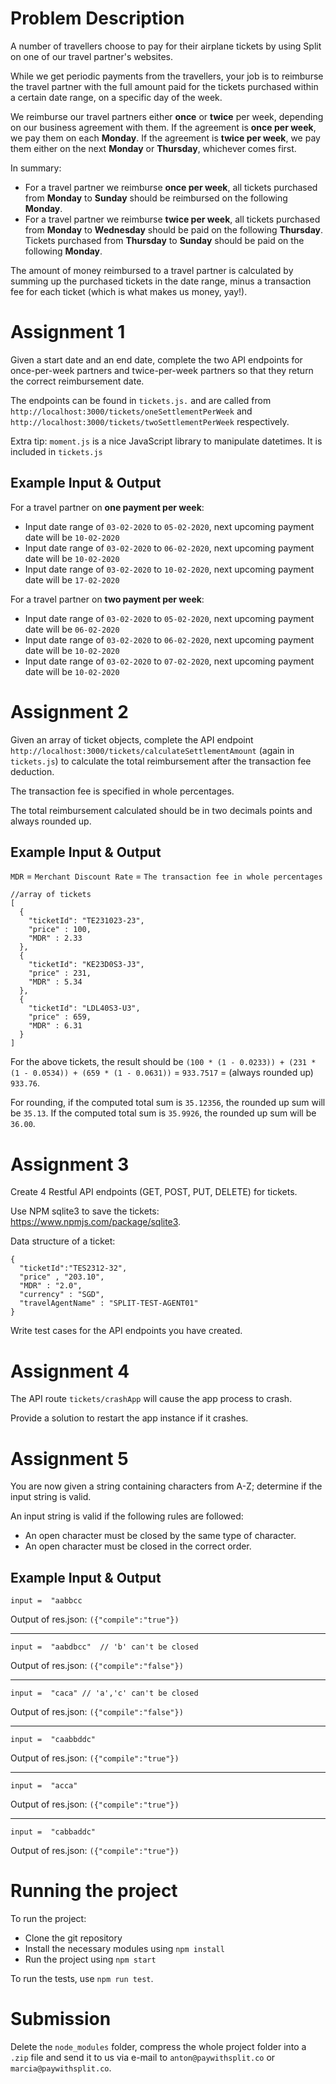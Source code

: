 # Problem Description

A number of travellers choose to pay for their airplane tickets by using Split on one of our travel partner's websites.

While we get periodic payments from the travellers, your job is to reimburse the travel partner with the full amount paid for the tickets purchased within a certain date range, on a specific day of the week.

We reimburse our travel partners either **once** or **twice** per week, depending on our business agreement with them. If the agreement is **once per week**, we pay them on each **Monday**. If the agreement is **twice per week**, we pay them either on the next **Monday** or **Thursday**, whichever comes first.

In summary:
  * For a travel partner we reimburse **once per week**, all tickets purchased from **Monday** to **Sunday** should be reimbursed on the following **Monday**.
  * For a travel partner we reimburse **twice per week**, all tickets purchased from **Monday** to **Wednesday** should be paid on the following **Thursday**. Tickets purchased from **Thursday** to **Sunday** should be paid on the following **Monday**.

The amount of money reimbursed to a travel partner is calculated by summing up the purchased tickets in the date range, minus a transaction fee for each ticket (which is what makes us money, yay!).

# Assignment 1
Given a start date and an end date, complete the two API endpoints for once-per-week partners and twice-per-week partners so that they return the correct reimbursement date. 

The endpoints can be found in `tickets.js.` and are called from `http://localhost:3000/tickets/oneSettlementPerWeek` and `http://localhost:3000/tickets/twoSettlementPerWeek` respectively.

Extra tip: `moment.js` is a nice JavaScript library to manipulate datetimes. It is included in `tickets.js`

## Example Input & Output
For a travel partner on **one payment per week**:
  * Input date range of `03-02-2020` to `05-02-2020`, next upcoming payment date will be `10-02-2020`
  * Input date range of `03-02-2020` to `06-02-2020`, next upcoming payment date will be `10-02-2020`
  * Input date range of `03-02-2020` to `10-02-2020`, next upcoming payment date will be `17-02-2020`

For a travel partner on **two payment per week**:
  * Input date range of `03-02-2020` to `05-02-2020`, next upcoming payment date will be `06-02-2020`
  * Input date range of `03-02-2020` to `06-02-2020`, next upcoming payment date will be `10-02-2020`
  * Input date range of `03-02-2020` to `07-02-2020`, next upcoming payment date will be `10-02-2020`

# Assignment 2
Given an array of ticket objects, complete the API endpoint `http://localhost:3000/tickets/calculateSettlementAmount` (again in `tickets.js`) to calculate the total reimbursement after the transaction fee deduction.

The transaction fee is specified in whole percentages.

The total reimbursement calculated should be in two decimals points and always rounded up.

## Example Input & Output
`MDR` = `Merchant Discount Rate` = `The transaction fee in whole percentages`

``` 
//array of tickets 
[
  {
    "ticketId": "TE231023-23",
    "price" : 100,
    "MDR" : 2.33
  },
  {
    "ticketId": "KE23D0S3-J3",
    "price" : 231,
    "MDR" : 5.34
  },
  {
    "ticketId": "LDL40S3-U3",
    "price" : 659,
    "MDR" : 6.31 
  }
] 
``` 
For the above tickets, the result should be `(100 * (1 - 0.0233)) + (231 * (1 - 0.0534)) + (659 * (1 - 0.0631))` = `933.7517` = (always rounded up) `933.76`.

For rounding, if the computed total sum is `35.12356`, the rounded up sum will be `35.13`. If the computed total sum is `35.9926`, the rounded up sum will be `36.00`.

# Assignment 3
Create 4 Restful API endpoints (GET, POST, PUT, DELETE) for tickets.

Use NPM sqlite3 to save the tickets: https://www.npmjs.com/package/sqlite3.

Data structure of a ticket:
```
{
  "ticketId":"TES2312-32",
  "price" , "203.10",
  "MDR" : "2.0",
  "currency" : "SGD",
  "travelAgentName" : "SPLIT-TEST-AGENT01"
}

```
Write test cases for the API endpoints you have created.

# Assignment 4
The API route `tickets/crashApp` will cause the app process to crash.

Provide a solution to restart the app instance if it crashes.

# Assignment 5
You are now given a string containing characters from A-Z; determine if the input string is valid.

An input string is valid if the following rules are followed:

  * An open character must be closed by the same type of character.
  * An open character must be closed in the correct order.

## Example Input & Output
```
input =  "aabbcc
```

Output of res.json: `({"compile":"true"})`
***

```
input =  "aabdbcc"  // 'b' can't be closed
```
   
Output of res.json: `({"compile":"false"})`
***

```
input =  "caca" // 'a','c' can't be closed
```
   
Output of res.json: `({"compile":"false"})`
***

```
input =  "caabbddc"
```
   
Output of res.json: `({"compile":"true"})`
***

```
input =  "acca"
```
   
Output of res.json: `({"compile":"true"})`
***

```
input =  "cabbaddc"
```
   
Output of res.json: `({"compile":"true"})`

# Running the project

To run the project:
  * Clone the git repository
  * Install the necessary modules using `npm install`
  * Run the project using `npm start`

To run the tests, use `npm run test`. 

# Submission
Delete the `node_modules` folder, compress the whole project folder into a `.zip` file and send it to us via e-mail to `anton@paywithsplit.co` or `marcia@paywithsplit.co`.
